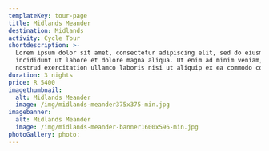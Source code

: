 ```yaml
---
templateKey: tour-page
title: Midlands Meander
destination: Midlands
activity: Cycle Tour
shortdescription: >-
  Lorem ipsum dolor sit amet, consectetur adipiscing elit, sed do eiusmod tempor
  incididunt ut labore et dolore magna aliqua. Ut enim ad minim veniam, quis
  nostrud exercitation ullamco laboris nisi ut aliquip ex ea commodo consequat.
duration: 3 nights
price: R 5400
imagethumbnail:
  alt: Midlands Meander
  image: /img/midlands-meander375x375-min.jpg
imagebanner:
  alt: Midlands Meander
  image: /img/midlands-meander-banner1600x596-min.jpg
photoGallery: photo:
---
```

